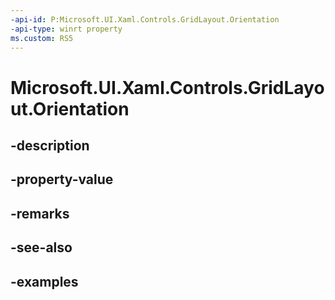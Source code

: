 ```yaml
---
-api-id: P:Microsoft.UI.Xaml.Controls.GridLayout.Orientation
-api-type: winrt property
ms.custom: RS5
---
```


<!-- Property syntax.
public Orientation Orientation { get;  set; }
-->

# Microsoft.UI.Xaml.Controls.GridLayout.Orientation

## -description

## -property-value

## -remarks

## -see-also

## -examples

